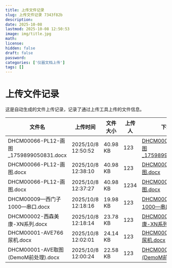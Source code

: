 ```yaml
---
title: 上传文件记录
slug: 上传文件记录 7343f82b
description: 
date: 2025-10-08
lastmod: 2025-10-08 12:50:53
image: img/title.jpg
math: 
license: 
hidden: false
draft: false
password: 
categories: ['仪器文档上传']
tags: []
---
```

# 上传文件记录

这是自动生成的文件上传记录，记录了通过上传工具上传的文件信息。

| 文件名 | 上传时间 | 文件大小 | 上传人 | 下载链接 |
|------|------|------|------|------|
| DHCM00066-PL12-画图_1759899050831.docx | 2025/10/8 12:50:52 | 40.98 KB | 123 | [DHCM00066-PL12-画图_1759899050831.docx](undefined) |
| DHCM00066-PL12-画图.docx | 2025/10/8 12:38:10 | 40.98 KB | 123 | [DHCM00066-PL12-画图.docx](undefined) |
| DHCM00066-PL12-画图.docx | 2025/10/8 12:37:27 | 40.98 KB | 1234 | [DHCM00066-PL12-画图.docx](undefined) |
| DHCM00009—西门子1000—串口.docx | 2025/10/8 12:18:16 | 19.98 KB | 123 | [DHCM00009—西门子1000—串口.docx](undefined) |
| DHCM00002-西森美康-XN系列.docx | 2025/10/8 12:18:14 | 23.78 KB | 123 | [DHCM00002-西森美康-XN系列.docx](undefined) |
| DHCM00001-AVE766尿机.docx | 2025/10/8 12:02:01 | 24.14 KB | 123 | [DHCM00001-AVE766尿机.docx](undefined) |
| DHCM00001-AVE取图(DemoM前处理).docx | 2025/10/8 12:00:24 | 22.58 KB | 123 | [DHCM00001-AVE取图(DemoM前处理).docx](undefined) |
